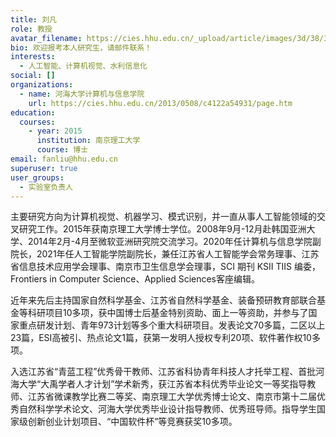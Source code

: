 ```yaml
---
title: 刘凡
role: 教授
avatar_filename: https://cies.hhu.edu.cn/_upload/article/images/3d/38/3181345144c9944414ad7155a154/6605dfd5-6503-47d2-9377-5ba661e68864.jpg
bio: 欢迎报考本人研究生，请邮件联系！
interests:
  - 人工智能、计算机视觉、水利信息化
social: []
organizations:
  - name: 河海大学计算机与信息学院
    url: https://cies.hhu.edu.cn/2013/0508/c4122a54931/page.htm
education:
  courses:
    - year: 2015
      institution: 南京理工大学
      course: 博士
email: fanliu@hhu.edu.cn
superuser: true
user_groups:
  - 实验室负责人
---
```

主要研究方向为计算机视觉、机器学习、模式识别，并一直从事人工智能领域的交叉研究工作。2015年获南京理工大学博士学位。2008年9月-12月赴韩国亚洲大学、2014年2月-4月至微软亚洲研究院交流学习。2020年任计算机与信息学院副院长，2021年任人工智能学院副院长，兼任江苏省人工智能学会常务理事、江苏省信息技术应用学会理事、南京市卫生信息学会理事，SCI 期刊 KSII TIIS 编委，Frontiers in Computer Science、Applied Sciences客座编辑。 

近年来先后主持国家自然科学基金、江苏省自然科学基金、装备预研教育部联合基金等科研项目10多项，获中国博士后基金特别资助、面上一等资助，并参与了国家重点研发计划、青年973计划等多个重大科研项目。发表论文70多篇，二区以上23篇，ESI高被引、热点论文1篇，获第一发明人授权专利20项、软件著作权10多项。 

入选江苏省“青蓝工程”优秀骨干教师、江苏省科协青年科技人才托举工程、首批河海大学“大禹学者人才计划”学术新秀，获江苏省本科优秀毕业论文一等奖指导教师、江苏省微课教学比赛二等奖、南京理工大学优秀博士论文、南京市第十二届优秀自然科学学术论文、河海大学优秀毕业设计指导教师、优秀班导师。指导学生国家级创新创业计划项目、“中国软件杯”等竞赛获奖10多项。
